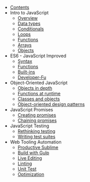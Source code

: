 * [Contents](README.md)
* Intro to JavaScript
  * [Overview](intro-to-javascript/01-javascript.md)
  * [Data types](intro-to-javascript/02-data-types.md)
  * [Conditionals](intro-to-javascript/03-conditionals.md)
  * [Loops](intro-to-javascript/04-loops.md)
  * [Functions](intro-to-javascript/05-functions.md)
  * [Arrays](intro-to-javascript/06-arrays.md)
  * [Objects](intro-to-javascript/07-objects.md)
* ES6 - JavaScript Improved
  * [Syntax](es6-javascript-improved/01-syntax.md)
  * [Functions](es6-javascript-improved/02-functions.md)
  * [Built-ins](es6-javascript-improved/03-built-ins.md)
  * [Developer-Fu](es6-javascript-improved/04-developer-fu.md)
* Object-Oriented JavaScript
  * [Objects in depth](object-oriented-javascript/01-objects-in-depth.md)
  * [Functions at runtime](object-oriented-javascript/02-functions-at-runtime.md)
  * [Classes and objects](object-oriented-javascript/03-classes-and-objects.md)
  * [Object-oriented design patterns](object-oriented-javascript/04-object-oriented-design-patterns.md)
* JavaScript Promises
  * [Creating promises](javascript-promises/01-creating-promises.md)
  * [Chaining promises](javascript-promises/02-chaining-promises.md)
* JavaScript Testing
  * [Rethinking testing](javascript-testing/01-rethinking-testing.md)
  * [Writing test suites](javascript-testing/02-writing-test-suites.md)
* Web Tooling Automation
  * [Productive Sublime](web-tooling-automation/01-productive-sublime.md)
  * [Build with Gulp](web-tooling-automation/02-build-with-gulp.md)
  * [Live Editing](web-tooling-automation/03-live-editing.md)
  * [Linting](web-tooling-automation/04-linting.md)
  * [Unit Test](web-tooling-automation/05-unit-test.md)
  * [Optimization](web-tooling-automation/06-optimization.md)
